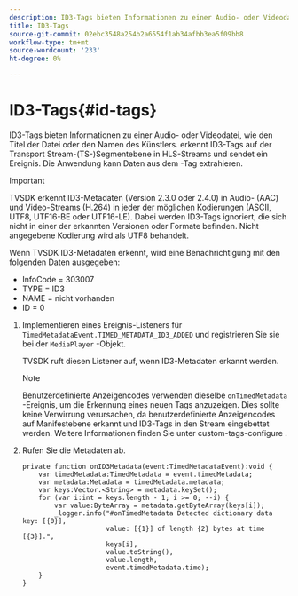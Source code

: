 ```yaml
---
description: ID3-Tags bieten Informationen zu einer Audio- oder Videodatei, wie den Titel der Datei oder den Namen des Künstlers. erkennt ID3-Tags auf der Transport Stream-(TS-)Segmentebene in HLS-Streams und sendet ein Ereignis. Die Anwendung kann Daten aus dem -Tag extrahieren.
title: ID3-Tags
source-git-commit: 02ebc3548a254b2a6554f1ab34afbb3ea5f09bb8
workflow-type: tm+mt
source-wordcount: '233'
ht-degree: 0%

---
```


# ID3-Tags{#id-tags}

ID3-Tags bieten Informationen zu einer Audio- oder Videodatei, wie den Titel der Datei oder den Namen des Künstlers. erkennt ID3-Tags auf der Transport Stream-(TS-)Segmentebene in HLS-Streams und sendet ein Ereignis. Die Anwendung kann Daten aus dem -Tag extrahieren.

>[!IMPORTANT]
>
>TVSDK erkennt ID3-Metadaten (Version 2.3.0 oder 2.4.0) in Audio- (AAC) und Video-Streams (H.264) in jeder der möglichen Kodierungen (ASCII, UTF8, UTF16-BE oder UTF16-LE). Dabei werden ID3-Tags ignoriert, die sich nicht in einer der erkannten Versionen oder Formate befinden. Nicht angegebene Kodierung wird als UTF8 behandelt.

Wenn TVSDK ID3-Metadaten erkennt, wird eine Benachrichtigung mit den folgenden Daten ausgegeben:

* InfoCode = 303007
* TYPE = ID3
* NAME = nicht vorhanden
* ID = 0

1. Implementieren eines Ereignis-Listeners für `TimedMetadataEvent.TIMED_METADATA_ID3_ADDED` und registrieren Sie sie bei der `MediaPlayer` -Objekt.

   TVSDK ruft diesen Listener auf, wenn ID3-Metadaten erkannt werden.

   >[!NOTE]
   >
   >Benutzerdefinierte Anzeigencodes verwenden dieselbe `onTimedMetadata` -Ereignis, um die Erkennung eines neuen Tags anzuzeigen. Dies sollte keine Verwirrung verursachen, da benutzerdefinierte Anzeigencodes auf Manifestebene erkannt und ID3-Tags in den Stream eingebettet werden. Weitere Informationen finden Sie unter custom-tags-configure .

1. Rufen Sie die Metadaten ab.

   ```
   private function onID3Metadata(event:TimedMetadataEvent):void { 
       var timedMetadata:TimedMetadata = event.timedMetadata; 
       var metadata:Metadata = timedMetadata.metadata; 
       var keys:Vector.<String> = metadata.keySet(); 
       for (var i:int = keys.length - 1; i >= 0; --i) { 
           var value:ByteArray = metadata.getByteArray(keys[i]); 
           _logger.info("#onTimedMetadata Detected dictionary data key: [{0}],  
                        value: [{1}] of length {2} bytes at time [{3}].",  
                        keys[i],  
                        value.toString(),  
                        value.length,  
                        event.timedMetadata.time); 
       } 
   } 
   ```
